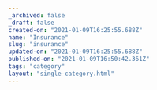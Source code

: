 ```yaml
---
_archived: false
_draft: false
created-on: "2021-01-09T16:25:55.688Z"
name: "Insurance"
slug: "insurance"
updated-on: "2021-01-09T16:25:55.688Z"
published-on: "2021-01-09T16:50:42.361Z"
tags: "category"
layout: "single-category.html"
---
```




